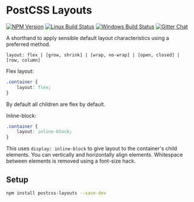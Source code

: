 # PostCSS Layouts

[![NPM Version][npm-img]][npm-url]
[![Linux Build Status][cli-img]][cli-url]
[![Windows Build Status][win-img]][win-url]
[![Gitter Chat][git-img]][git-url]

A shorthand to apply sensible default layout characteristics using a preferred method.

```
layout: flex | [grow, shrink] | [wrap, no-wrap] | [open, closed] | [row, column]
```

Flex layout:

```css
.container {
    layout: flex;
}
```

By default all children are flex by default.


Inline-block:

```css
.container {
    layout: inline-block;
}
```

This uses `display: inline-block` to give layout to the container's child elements. You can vertically and horizontally align elements. Whitespace between elements is removed using a font-size hack.


## Setup

```bash
npm install postcss-layouts --save-dev
```


[npm-url]: https://www.npmjs.com/package/postcss-layouts
[npm-img]: https://img.shields.io/npm/v/postcss-layouts.svg
[cli-url]: https://travis-ci.org/mindthetic/postcss-layouts
[cli-img]: https://img.shields.io/travis/mindthetic/postcss-layouts.svg
[win-url]: https://ci.appveyor.com/project/mindthetic/postcss-layouts
[win-img]: https://img.shields.io/appveyor/ci/mindthetic/postcss-layouts.svg
[git-url]: https://gitter.im/postcss/postcss
[git-img]: https://img.shields.io/badge/chat-gitter-blue.svg

[PostCSS]: https://github.com/postcss/postcss

